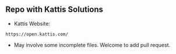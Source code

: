## Repo with Kattis Solutions

- Kattis Website: 

```
https://open.kattis.com/
```

- May involve some incomplete files. Welcome to add pull request.

